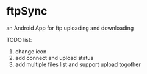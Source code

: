 ftpSync
=======

an Android App for ftp uploading and downloading

TODO list:

1. change icon
2. add connect and upload status
3. add multiple files list and support upload togother
